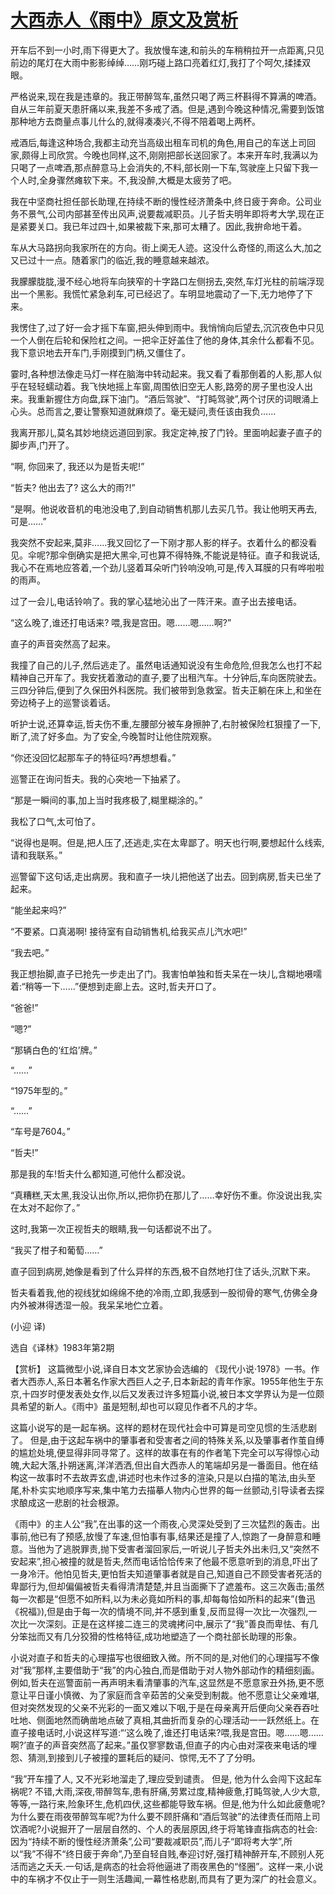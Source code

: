 # [大西赤人《雨中》原文及赏析](https://www.vrrw.net/wx/15370.html)

开车后不到一小时,雨下得更大了。我放慢车速,和前头的车稍稍拉开一点距离,只见前边的尾灯在大雨中影影绰绰……刚巧碰上路口亮着红灯,我打了个呵欠,揉揉双眼。

严格说来,现在我是违章的。我正带醉驾车,虽然只喝了两三杯斟得不算满的啤酒。自从三年前夏天患肝痛以来,我差不多戒了酒。但是,遇到今晚这种情况,需要到饭馆那种地方去商量点事儿什么的,就得凑凑兴,不得不陪着喝上两杯。

戒酒后,每逢这种场合,我都主动充当高级出租车司机的角色,用自己的车送上司回家,颇得上司欣赏。今晚也同样,这不,刚刚把部长送回家了。本来开车时,我满以为只喝了一点啤酒,那点醉意马上会消失的,不料,部长刚一下车,驾驶座上只留下我一个人时,全身骤然瘫软下来。不,我没醉,大概是太疲劳了吧。

我在中坚商社担任部长助理,在持续不断的慢性经济萧条中,终日疲于奔命。公司业务不景气,公司内部甚至传出风声,说要裁减职员。儿子哲夫明年即将考大学,现在正是紧要关口。我已年过四十,如果被裁下来,那可太糟了。因此,我拚命地干着。

车从大马路拐向我家所在的方向。街上阒无人迹。这没什么奇怪的,雨这么大,加之又已过十一点。随着家门的临近,我的睡意越来越浓。

我朦朦胧胧,漫不经心地将车向狭窄的十字路口左侧拐去,突然,车灯光柱的前端浮现出一个黑影。我慌忙紧急刹车,可已经迟了。车明显地震动了一下,无力地停了下来。

我愣住了,过了好一会才摇下车窗,把头伸到雨中。我悄悄向后望去,沉沉夜色中只见一个人倒在后轮和保险杠之间。一把伞正好盖住了他的身体,其余什么都看不见。我下意识地去开车门,手刚摸到门柄,又僵住了。

霎时,各种想法像走马灯一样在脑海中转动起来。我又看了看那倒着的人影,那人似乎在轻轻蠕动着。我飞快地摇上车窗,周围依旧空无人影,路旁的房子里也没人出来。我重新握住方向盘,踩下油门。“酒后驾驶”、“打盹驾驶”,两个讨厌的词眼涌上心头。总而言之,要让警察知道就麻烦了。毫无疑问,责任该由我负……

我离开那儿,莫名其妙地绕远道回到家。我定定神,按了门铃。里面响起妻子直子的脚步声,门开了。

“啊, 你回来了, 我还以为是哲夫呢!”

“哲夫? 他出去了? 这么大的雨?!”

“是啊。他说收音机的电池没电了,到自动销售机那儿去买几节。我让他明天再去,可是……”

我突然不安起来,莫非……我又回忆了一下刚才那人影的样子。衣着什么的都没看见。伞呢?那伞倒确实是把大黑伞,可也算不得特殊,不能说是特征。直子和我说话,我心不在焉地应答着,一个劲儿竖着耳朵听门铃响没响,可是,传入耳膜的只有哗啦啦的雨声。

过了一会儿,电话铃响了。我的掌心猛地沁出了一阵汗来。直子出去接电话。

“这么晚了,谁还打电话来? 喂,我是宫田。嗯……嗯……啊?”

直子的声音突然高了起来。

我撞了自己的儿子,然后逃走了。虽然电话通知说没有生命危险,但我怎么也打不起精神自己开车了。我安抚着激动的直子,要了出租汽车。十分钟后,车向医院驶去。三四分钟后,便到了久保田外科医院。我们被带到急救室。哲夫正躺在床上,和坐在旁边椅子上的巡警谈着话。

听护士说,还算幸运,哲夫伤不重,左腰部分被车身擦肿了,右肘被保险杠狠撞了一下,断了,流了好多血。为了安全,今晚暂时让他住院观察。

“你还没回忆起那车子的特征吗?再想想看。”

巡警正在询问哲夫。我的心突地一下抽紧了。

“那是一瞬间的事,加上当时我疼极了,糊里糊涂的。”

我松了口气,太可怕了。

“说得也是啊。但是,把人压了,还逃走,实在太卑鄙了。明天也行啊,要想起什么线索,请和我联系。”

巡警留下这句话,走出病房。我和直子一块儿把他送了出去。回到病房,哲夫已坐了起来。

“能坐起来吗?”

“不要紧。口真渴啊! 接待室有自动销售机,给我买点儿汽水吧!”

“我去吧。”

我正想抬脚,直子已抢先一步走出了门。我害怕单独和哲夫呆在一块儿,含糊地嗫嚅着:“稍等一下……”便想到走廊上去。这时,哲夫开口了。

“爸爸!”

“嗯?”

“那辆白色的‘红焰’牌。”

“……”

“1975年型的。”

“……”

“车号是7604。”

“哲夫!”

那是我的车!哲夫什么都知道,可他什么都没说。

“真糟糕,天太黑,我没认出你,所以,把你扔在那儿了……幸好伤不重。你没说出我,实在太对不起你了。”

这时,我第一次正视哲夫的眼睛,我一句话都说不出了。

“我买了柑子和葡萄……”

直子回到病房,她像是看到了什么异样的东西,极不自然地打住了话头,沉默下来。

哲夫看着我,他的视线犹如绵绵不绝的冷雨,立即,我感到一股彻骨的寒气,仿佛全身内外被淋得透湿一般。我呆呆地伫立着。

(小迎 译)

选自《译林》1983年第2期



【赏析】 这篇微型小说,译自日本文艺家协会选编的 《现代小说·1978》一书。作者大西赤人,系日本著名作家大西巨人之子,日本新起的青年作家。1955年他生于东京,十四岁时便发表处女作,以后又发表过许多短篇小说,被日本文学界认为是一位颇具希望的新人。《雨中》虽是短制,却也可以窥见作者不凡的才华。

这篇小说写的是一起车祸。这样的题材在现代社会中可算是司空见惯的生活悲剧了。 但是,由于这起车祸中的肇事者和受害者之间的特殊关系,以及肇事者作茧自缚的尴尬处境,便显得非同寻常了。这样的故事在有的作者笔下完全可以写得惊心动魄,大起大落,扑朔迷离,洋洋洒洒,但出自大西赤人的笔端却另是一番面目。他在结构这一故事时不去故弄玄虚,讲述时也未作过多的渲染,只是以白描的笔法,由头至尾,朴朴实实地顺序写来,集中笔力去描摹人物内心世界的每一丝颤动,引导读者去探求酿成这一悲剧的社会根源。

《雨中》的主人公“我”,在出事的这一个雨夜,心灵深处受到了三次猛烈的轰击。出事前,他已有了预感,放慢了车速,但怕事有事,结果还是撞了人,惊跑了一身醉意和睡意。当他为了逃脱罪责,抛下受害者溜回家后,一听说儿子哲夫外出未归,又“突然不安起来”,担心被撞的就是哲夫,然而电话恰恰传来了他最不愿意听到的消息,吓出了一身冷汗。他怕见哲夫,更怕哲夫知道肇事者就是自己,知道自己不顾受害者死活的卑鄙行为,但却偏偏被哲夫看得清清楚楚,并且当面撕下了遮羞布。这三次轰击;虽然每一次都是“但愿不如所料,以为未必竟如所料的事,却每每恰如所料的起来”(鲁迅《祝福》),但是由于每一次的情境不同,并不感到重复,反而显得一次比一次强烈,一次比一次深刻。正是在这样接二连三的灵魂拷问中,展示了“我”善良而卑怯、有几分笨拙而又有几分狡猾的性格特征,成功地塑造了一个商社部长助理的形象。

小说对直子和哲夫的心理描写也很细致入微。所不同的是,对他们的心理描写不像对“我”那样,主要借助于“我”的内心独白,而是借助于对人物外部动作的精细刻画。例如,哲夫在巡警面前一再声明未看清肇事的汽车,这显然是不愿意家丑外扬,更不愿意让平日谨小慎微、为了家庭而含辛茹苦的父亲受到制裁。他不愿意让父亲难堪,但对突然发现的父亲不光彩的一面又难以下咽,于是在母亲离开后便向父亲吞吞吐吐地、侧面地然而确凿地点破了真相,其曲折而复杂的心理活动一一跃然纸上。在直子接电话时,小说这样写道:“‘这么晚了,谁还打电话来?喂,我是宫田。嗯……嗯……啊?’直子的声音突然高了起来。”虽仅寥寥数语,但直子的内心由对深夜来电话的埋怨、猜测,到接到儿子被撞的噩耗后的疑问、惊愕,无不了了分明。

“我”开车撞了人, 又不光彩地溜走了,理应受到谴责。 但是, 他为什么会闯下这起车祸呢? 不错,大雨,深夜,带醉驾车,患有肝痛,劳累过度,精神疲惫,打盹驾驶,人少大意,等等,一路行来,险象环生,危机四伏,这些都能导致车祸。但是,他为什么如此疲惫呢?为什么要在雨夜带醉驾车呢?为什么要不顾肝痛和“酒后驾驶”的法律责任而陪上司饮酒呢?小说掘开了一层层自然的、个人的表层原因,终于将笔锋直指病态的社会:因为“持续不断的慢性经济萧条”,公司“要裁减职员”,而儿子“即将考大学”,所以“我”不得不“终日疲于奔命”,乃至自轻自贱,奉迎讨好,强打精神醉开车,不顾别人死活而逃之夭夭.一句话,是病态的社会将他逼进了雨夜黑色的“怪圈”。这样一来,小说中的车祸才不仅止于一则生活趣闻,一幕性格悲剧,而具有了更为深广的社会意义。


